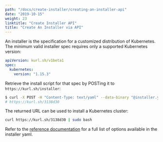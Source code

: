 ```yaml
---
path: "/docs/create-installer/creating-an-installer-api"
date: "2019-10-15"
weight: 23
linktitle: "Create Installer API"
title: "Create An Installer via API"
---
```

An installer is the specification for a customized distribution of Kubernetes.
The minimum valid installer spec requires only a supported Kubernetes version:

```yaml
apiVersion: kurl.sh/v1beta1
spec:
  kubernetes:
    version: "1.15.3"
```

Retrieve the install script for that spec by POSTing it to `https://kurl.sh/installer`:
```bash
$ curl -X POST -H "Content-Type: text/yaml" --data-binary "@installer.yaml" https://kurl.sh/installer && echo ""
# https://kurl.sh/3138d30
```

The returned URL can be used to install a Kubernetes cluster:
```bash
curl https://kurl.sh/3138d30 | sudo bash
```

Refer to the [reference documentation](add-on-adv-options) for a full list of options available in the installer yaml.
